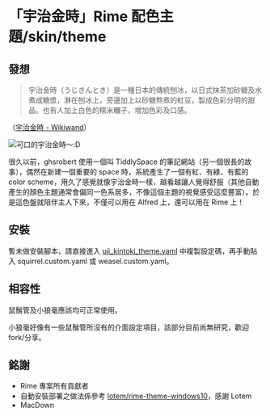 # 「宇治金時」Rime 配色主題/skin/theme


## 發想
> 宇治金時（うじきんとき）是一種日本的傳統刨冰，以日式抹茶加砂糖及水煮成糖漿，淋在刨冰上，旁邊加上以砂糖熬煮的紅豆，製成色彩分明的甜品。也有人加上白色的糯米糰子，增加色彩及口感。

（[宇治金時 - Wikiwand](https://www.wikiwand.com/zh-tw/宇治金時)）

![可口的宇治金時〜:D](https://upload.wikimedia.org/wikipedia/commons/thumb/6/60/Kakigoori.jpg/320px-Kakigoori.jpg)

很久以前，ghsrobert 使用一個叫 TiddlySpace 的筆記網站（另一個很長的故事），偶然在新建一個重要的 space 時，系統產生了一個有紅、有綠、有藍的 color scheme，用久了感覺就像宇治金時一樣，越看越讓人覺得舒服（其他自動產生的顏色主題通常會偏同一色系居多，不像這個主題的視覺感受這麼豐富）。於是這色盤就陪伴主人下來，不僅可以用在 Alfred 上，還可以用在 Rime 上！

## 安裝
暫未做安裝腳本，請直接進入 [uji_kintoki_theme.yaml](https://github.com/GJRobert/rime-theme-uji_kintoki/blob/master/uji_kintoki_theme.yaml) 中複製設定碼，再手動貼入 squirrel.custom.yaml 或 weasel.custom.yaml。

## 相容性
鼠鬚管及小狼毫應該均可正常使用。

小狼毫好像有一些鼠鬚管所沒有的介面設定項目，該部分目前尚無研究，歡迎 fork/分享。

## 銘謝
* Rime 專案所有貢獻者
* 自動安裝部署之做法係參考 [lotem/rime-theme-windows10](https://github.com/lotem/rime-theme-windows10)，感謝 Lotem
* MacDown